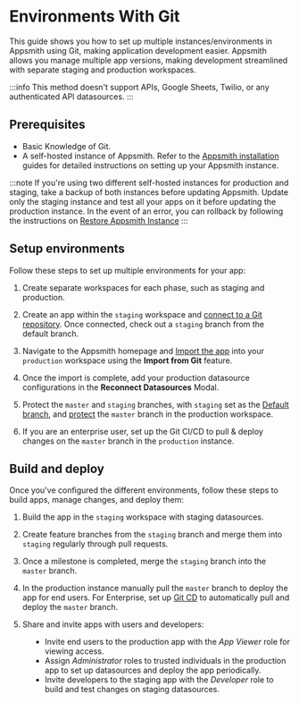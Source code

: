 # Environments With Git

This guide shows you how to set up multiple instances/environments in Appsmith using Git, making application development easier. Appsmith allows you manage multiple app versions, making development streamlined with separate staging and production workspaces.

:::info
This method doesn't support APIs, Google Sheets, Twilio, or any authenticated API datasources.
:::


## Prerequisites

* Basic Knowledge of Git.
* A self-hosted instance of Appsmith. Refer to the [Appsmith installation](/getting-started/setup/installation-guides) guides for detailed instructions on setting up your Appsmith instance.

:::note
If you're using two different self-hosted instances for production and staging, take a backup of both instances before updating Appsmith. Update only the staging instance and test all your apps on it before updating the production instance. In the event of an error, you can rollback by following the instructions on [Restore Appsmith Instance](/getting-started/setup/instance-management/appsmithctl#restore-instance)
:::

## Setup environments

Follow these steps to set up multiple environments for your app:

1. Create separate workspaces for each phase, such as staging and production.

2. Create an app within the `staging` workspace and [connect to a Git repository](/advanced-concepts/version-control-with-git/connecting-to-git-repository). Once connected, check out a `staging` branch from the default branch.

3. Navigate to the Appsmith homepage and [Import the app](/advanced-concepts/version-control-with-git/import-from-repository) into your `production` workspace using the **Import from Git** feature.

4. Once the import is complete, add your production datasource configurations in the **Reconnect Datasources** Modal.


5. Protect the `master` and `staging` branches, with `staging` set as the [Default branch](/advanced-concepts/version-control-with-git/working-with-branches#default-branch), and [protect](/advanced-concepts/version-control-with-git/working-with-branches#branch-protection) the `master` branch in the production workspace.

6. If you are an enterprise user, set up the Git CI/CD to pull & deploy changes on the `master` branch in the `production` instance.


## Build and deploy

Once you've configured the different environments, follow these steps to build apps, manage changes, and deploy them:


1. Build the app in the `staging` workspace with staging datasources.

2. Create feature branches from the `staging` branch and merge them into `staging` regularly through pull requests.

3. Once a milestone is completed, merge the `staging` branch into the `master` branch.

4. In the production instance manually pull the `master` branch to deploy the app for end users. For Enterprise, set up [Git CD](/advanced-concepts/version-control-with-git/cd-with-git) to automatically pull and deploy the `master` branch.

5. Share and invite apps with users and developers:

<dd>

* Invite end users to the production app with the *App Viewer* role for viewing access.
* Assign *Administrator* roles to trusted individuals in the production app to set up datasources and deploy the app periodically.
* Invite developers to the staging app with the *Developer* role to build and test changes on staging datasources.

</dd>


